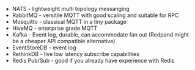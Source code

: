  * NATS - lightweight multi topology messanging
 * RabbitMQ - versitile MQTT with good scaling and suitable for RPC
 * Mosquitto - classical MQTT in a tiny package
 * HiveMQ - enterprise grade MQTT
 * Kafka - Event log, durable, can accommodate fan out (Redpand might be a cheaper API compatible alternative)
 * EventStoreDB - event log
 * RethinkDB - live low latency subscribe capabilities
 * Redis Pub/Sub - good if you already have experience with Redis 
